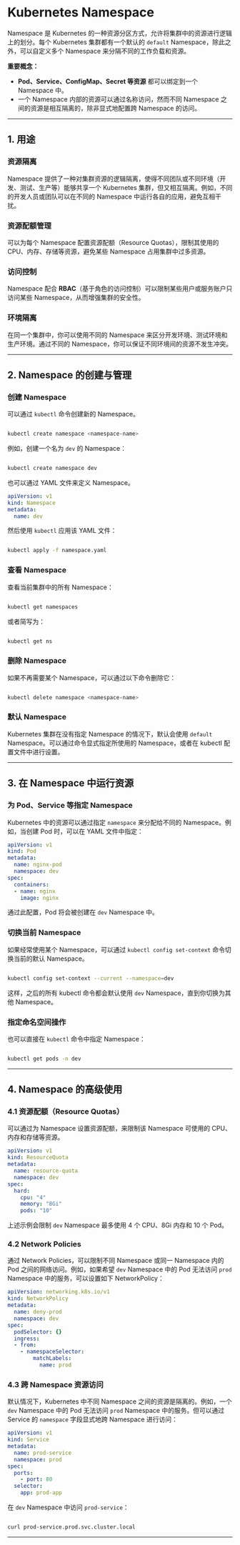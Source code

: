 # Kubernetes Namespace


Namespace 是 Kubernetes 的一种资源分区方式，允许将集群中的资源进行逻辑上的划分。每个 Kubernetes 集群都有一个默认的 `default` Namespace，除此之外，可以自定义多个 Namespace 来分隔不同的工作负载和资源。

**重要概念：**
- **Pod、Service、ConfigMap、Secret 等资源** 都可以绑定到一个 Namespace 中。
- 一个 Namespace 内部的资源可以通过名称访问，然而不同 Namespace 之间的资源是相互隔离的，除非显式地配置跨 Namespace 的访问。

---

## 1. 用途

### **资源隔离**
Namespace 提供了一种对集群资源的逻辑隔离，使得不同团队或不同环境（开发、测试、生产等）能够共享一个 Kubernetes 集群，但又相互隔离。例如，不同的开发人员或团队可以在不同的 Namespace 中运行各自的应用，避免互相干扰。

### **资源配额管理**
可以为每个 Namespace 配置资源配额（Resource Quotas），限制其使用的 CPU、内存、存储等资源，避免某些 Namespace 占用集群中过多资源。

### **访问控制**
Namespace 配合 **RBAC**（基于角色的访问控制）可以限制某些用户或服务账户只访问某些 Namespace，从而增强集群的安全性。

### **环境隔离**
在同一个集群中，你可以使用不同的 Namespace 来区分开发环境、测试环境和生产环境。通过不同的 Namespace，你可以保证不同环境间的资源不发生冲突。

---

## 2. Namespace 的创建与管理

### 创建 Namespace

可以通过 `kubectl` 命令创建新的 Namespace。

```bash

kubectl create namespace <namespace-name>
```

例如，创建一个名为 `dev` 的 Namespace：

```bash

kubectl create namespace dev
```

也可以通过 YAML 文件来定义 Namespace。

```yaml
apiVersion: v1
kind: Namespace
metadata:
  name: dev
```

然后使用 `kubectl` 应用该 YAML 文件：

```bash

kubectl apply -f namespace.yaml
```

### 查看 Namespace

查看当前集群中的所有 Namespace：

```bash

kubectl get namespaces
```

或者简写为：

```bash

kubectl get ns
```

### 删除 Namespace

如果不再需要某个 Namespace，可以通过以下命令删除它：

```bash

kubectl delete namespace <namespace-name>
```

### 默认 Namespace

Kubernetes 集群在没有指定 Namespace 的情况下，默认会使用 `default` Namespace。可以通过命令显式指定所使用的 Namespace，或者在 kubectl 配置文件中进行设置。

---

## 3. **在 Namespace 中运行资源**

### 为 Pod、Service 等指定 Namespace

Kubernetes 中的资源可以通过指定 `namespace` 来分配给不同的 Namespace。例如，当创建 Pod 时，可以在 YAML 文件中指定：

```yaml
apiVersion: v1
kind: Pod
metadata:
  name: nginx-pod
  namespace: dev
spec:
  containers:
  - name: nginx
    image: nginx
```

通过此配置，Pod 将会被创建在 `dev` Namespace 中。

### 切换当前 Namespace

如果经常使用某个 Namespace，可以通过 `kubectl config set-context` 命令切换当前的默认 Namespace。

```bash

kubectl config set-context --current --namespace=dev
```

这样，之后的所有 kubectl 命令都会默认使用 `dev` Namespace，直到你切换为其他 Namespace。

### 指定命名空间操作

也可以直接在 `kubectl` 命令中指定 Namespace：

```bash

kubectl get pods -n dev
```

---

## 4. **Namespace 的高级使用**

### 4.1 **资源配额（Resource Quotas）**
可以通过为 Namespace 设置资源配额，来限制该 Namespace 可使用的 CPU、内存和存储等资源。

```yaml
apiVersion: v1
kind: ResourceQuota
metadata:
  name: resource-quota
  namespace: dev
spec:
  hard:
    cpu: "4"
    memory: "8Gi"
    pods: "10"
```

上述示例会限制 `dev` Namespace 最多使用 4 个 CPU、8Gi 内存和 10 个 Pod。

### 4.2 **Network Policies**
通过 Network Policies，可以限制不同 Namespace 或同一 Namespace 内的 Pod 之间的网络访问。例如，如果希望 `dev` Namespace 中的 Pod 无法访问 `prod` Namespace 中的服务，可以设置如下 NetworkPolicy：

```yaml
apiVersion: networking.k8s.io/v1
kind: NetworkPolicy
metadata:
  name: deny-prod
  namespace: dev
spec:
  podSelector: {}
  ingress:
  - from:
    - namespaceSelector:
        matchLabels:
          name: prod
```

### 4.3 **跨 Namespace 资源访问**
默认情况下，Kubernetes 中不同 Namespace 之间的资源是隔离的。例如，一个 `dev` Namespace 中的 Pod 无法访问 `prod` Namespace 中的服务。但可以通过 Service 的 `namespace` 字段显式地跨 Namespace 进行访问：

```yaml
apiVersion: v1
kind: Service
metadata:
  name: prod-service
  namespace: prod
spec:
  ports:
    - port: 80
  selector:
    app: prod-app
```

在 `dev` Namespace 中访问 `prod-service`：

```bash

curl prod-service.prod.svc.cluster.local
```

---


